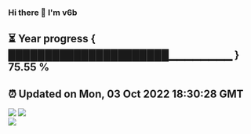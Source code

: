 ### Hi there 👋  I'm v6b  
⏳ Year progress { ██████████████████████▁▁▁▁▁▁▁▁ } 75.55 %
---
⏰ Updated on Mon, 03 Oct 2022 18:30:28 GMT
---
![](https://github-readme-stats.vercel.app/api?username=v6b&bg_color=30,e96443,904e95&title_color=fff&text_color=fff&layout=compact)
![](https://github-readme-stats.vercel.app/api/top-langs/?username=v6b&layout=compact&bg_color=30,e96443,904e95&title_color=fff&text_color=fff)  
![](https://gcore.jsdelivr.net/gh/v6b/v6b@main/assets/github-contribution-grid-snake.svg)

